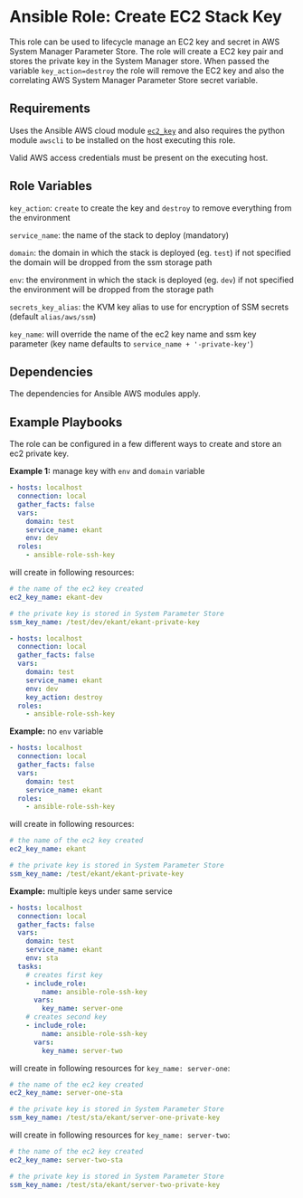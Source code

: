 # Ansible Role: Create EC2 Stack Key

This role can be used to lifecycle manage an EC2 key and secret in AWS System Manager Parameter Store. The role will create a EC2 key pair and stores the private key in the System Manager store. When passed the variable `key_action=destroy` the role will remove the EC2 key and also the correlating AWS System Manager Parameter Store secret variable.


## Requirements

Uses the Ansible AWS cloud module [`ec2_key`](http://docs.ansible.com/ansible/latest/ec2_key_module.html) and also requires the python module `awscli` to be installed on the host executing this role.

Valid AWS access credentials must be present on the executing host.

## Role Variables

`key_action`: `create` to create the key and `destroy` to remove everything from the environment

`service_name`: the name of the stack to deploy (mandatory)

`domain`: the domain in which the stack is deployed (eg. `test`) if not specified the domain will be dropped from the ssm storage path

`env`: the environment in which the stack is deployed (eg. `dev`) if not specified the environment will be dropped from the storage path

`secrets_key_alias`: the KVM key alias to use for encryption of SSM secrets (default `alias/aws/ssm`)

`key_name`: will override the name of the ec2 key name and ssm key parameter (key name defaults to `service_name + '-private-key'`)


## Dependencies

The dependencies for Ansible AWS modules apply.

## Example Playbooks

The role can be configured in a few different ways to create and store an ec2 private key.

**Example 1:** manage key with `env` and `domain` variable

```yaml
- hosts: localhost
  connection: local
  gather_facts: false
  vars:
    domain: test
    service_name: ekant
    env: dev
  roles:
    - ansible-role-ssh-key
```

will create in following resources:

```yaml
# the name of the ec2 key created
ec2_key_name: ekant-dev

# the private key is stored in System Parameter Store
ssm_key_name: /test/dev/ekant/ekant-private-key
```

```yaml
- hosts: localhost
  connection: local
  gather_facts: false
  vars:
    domain: test
    service_name: ekant
    env: dev
    key_action: destroy
  roles:
    - ansible-role-ssh-key
```

**Example:** no `env` variable

```yaml
- hosts: localhost
  connection: local
  gather_facts: false
  vars:
    domain: test
    service_name: ekant
  roles:
    - ansible-role-ssh-key
```

will create in following resources:

```yaml
# the name of the ec2 key created
ec2_key_name: ekant

# the private key is stored in System Parameter Store
ssm_key_name: /test/ekant/ekant-private-key
```

**Example:** multiple keys under same service

```yaml
- hosts: localhost
  connection: local
  gather_facts: false
  vars:
    domain: test
    service_name: ekant
    env: sta
  tasks:
    # creates first key
    - include_role:
        name: ansible-role-ssh-key
      vars:
        key_name: server-one
    # creates second key
    - include_role:
        name: ansible-role-ssh-key
      vars:
        key_name: server-two
```

will create in following resources for `key_name: server-one`:

```yaml
# the name of the ec2 key created
ec2_key_name: server-one-sta

# the private key is stored in System Parameter Store
ssm_key_name: /test/sta/ekant/server-one-private-key
```

will create in following resources for `key_name: server-two`:

```yaml
# the name of the ec2 key created
ec2_key_name: server-two-sta

# the private key is stored in System Parameter Store
ssm_key_name: /test/sta/ekant/server-two-private-key
```
